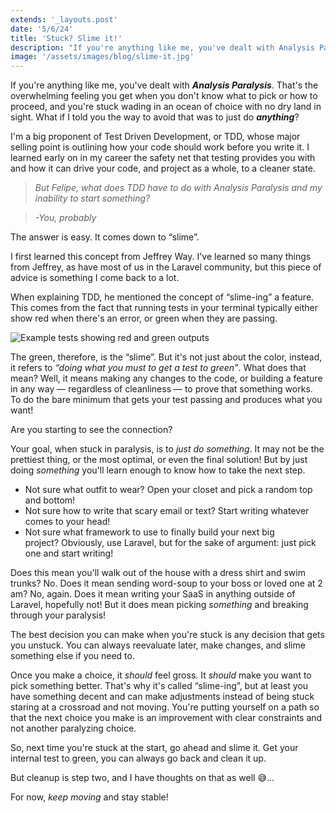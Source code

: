 ```yaml
---
extends: '_layouts.post'
date: '5/6/24'
title: 'Stuck? Slime it!'
description: "If you're anything like me, you've dealt with Analysis Paralysis. That's the overwhelming feeling you get when you don't know what to pick or how to proceed, and you're stuck wading in an ocean of choice with no dry land in sight. What if I told you the way to avoid that was to just do anything?"
image: '/assets/images/blog/slime-it.jpg'
---
```


If you're anything like me, you've dealt with ***Analysis Paralysis***. That's the overwhelming feeling you get when you don't know what to pick or how to proceed, and you're stuck wading in an ocean of choice with no dry land in sight. What if I told you the way to avoid that was to just do ***anything***?

I'm a big proponent of Test Driven Development, or TDD, whose major selling point is outlining how your code should work before you write it. I learned early on in my career the safety net that testing provides you with and how it can drive your code, and project as a whole, to a cleaner state.

> *But Felipe, what does TDD have to do with Analysis Paralysis and my inability to start something?*

> *-You, probably*

The answer is easy. It comes down to “slime”.

I first learned this concept from Jeffrey Way. I've learned so many things from Jeffrey, as have most of us in the Laravel community, but this piece of advice is something I come back to a lot.

When explaining TDD, he mentioned the concept of “slime-ing” a feature. This comes from the fact that running tests in your terminal typically either show red when there's an error, or green when they are passing.

![Example tests showing red and green outputs](/assets/images/blog/test-color-example.png)

The green, therefore, is the “slime”. But it's not just about the color, instead, it refers to *“doing what you must to get a test to green”*. What does that mean? Well, it means making any changes to the code, or building a feature in any way — regardless of cleanliness — to prove that something works. To do the bare minimum that gets your test passing and produces what you want!

Are you starting to see the connection?

Your goal, when stuck in paralysis, is to *just do something*. It may not be the prettiest thing, or the most optimal, or even the final solution! But by just doing *something* you'll learn enough to know how to take the next step.

* Not sure what outfit to wear? Open your closet and pick a random top and bottom!
* Not sure how to write that scary email or text? Start writing whatever comes to your head!
* Not sure what framework to use to finally build your next big project? Obviously, use Laravel, but for the sake of argument: just pick one and start writing!

Does this mean you'll walk out of the house with a dress shirt and swim trunks? No. Does it mean sending word-soup to your boss or loved one at 2 am? No, again. Does it mean writing your SaaS in anything outside of Laravel, hopefully not! But it does mean picking *something* and breaking through your paralysis!

The best decision you can make when you're stuck is any decision that gets you unstuck. You can always reevaluate later, make changes, and slime something else if you need to.

Once you make a choice, it *should* feel gross. It *should* make you want to pick something better. That's why it's called “slime-ing”, but at least you have something decent and can make adjustments instead of being stuck staring at a crossroad and not moving. You're putting yourself on a path so that the next choice you make is an improvement with clear constraints and not another paralyzing choice.

So, next time you're stuck at the start, go ahead and slime it. Get your internal test to green, you can always go back and clean it up.

But cleanup is step two, and I have thoughts on that as well 😅…

For now, *keep moving* and stay stable!
